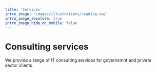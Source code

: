 ```yaml
---
title: 'Services'
intro_image: "images/illustrations/reading.svg"
intro_image_absolute: true
intro_image_hide_on_mobile: false
---
```


# Consulting services

We provide a range of IT consulting services for governemnt and private sector clients.
